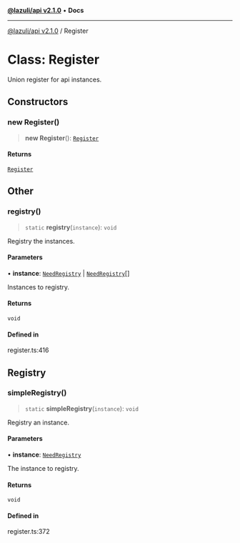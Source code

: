 [**@lazuli/api v2.1.0**](../README.md) • **Docs**

***

[@lazuli/api v2.1.0](../globals.md) / Register

# Class: Register

Union register for api instances.

## Constructors

### new Register()

> **new Register**(): [`Register`](Register.md)

#### Returns

[`Register`](Register.md)

## Other

### registry()

> `static` **registry**(`instance`): `void`

Registry the instances.

#### Parameters

• **instance**: [`NeedRegistry`](../type-aliases/NeedRegistry.md) \| [`NeedRegistry`](../type-aliases/NeedRegistry.md)[]

Instances to registry.

#### Returns

`void`

#### Defined in

register.ts:416

## Registry

### simpleRegistry()

> `static` **simpleRegistry**(`instance`): `void`

Registry an instance.

#### Parameters

• **instance**: [`NeedRegistry`](../type-aliases/NeedRegistry.md)

The instance to registry.

#### Returns

`void`

#### Defined in

register.ts:372
